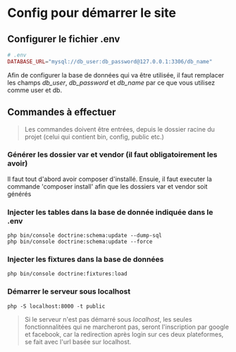 # Config pour démarrer le site

## Configurer le fichier .env

```php
# .env
DATABASE_URL="mysql://db_user:db_password@127.0.0.1:3306/db_name"
```

Afin de configurer la base de données qui va être utilisée, il faut remplacer les champs *db_user*, *db_password* et *db_name* par ce que vous utilisez comme user et db.

## Commandes à effectuer
> Les commandes doivent être entrées, depuis le dossier racine du projet (celui qui contient bin, config, public etc.)

### Générer les dossier var et vendor (il faut obligatoirement les avoir)
Il faut tout d'abord avoir composer d'installé.
Ensuie, il faut executer la commande 'composer install' afin que les dossiers var et vendor soit générés

### Injecter les tables dans la base de donnée indiquée dans le .env

```
php bin/console doctrine:schema:update --dump-sql
php bin/console doctrine:schema:update --force
```
### Injecter les fixtures dans la base de données

```
php bin/console doctrine:fixtures:load
```

### Démarrer le serveur sous localhost
```
php -S localhost:8000 -t public
```

> Si le serveur n'est pas démarré sous *localhost*, les seules fonctionnalitées qui ne marcheront pas, seront l'inscription par google et facebook, car la redirection après login sur ces deux plateformes, se fait avec l'url basée sur localhost.
